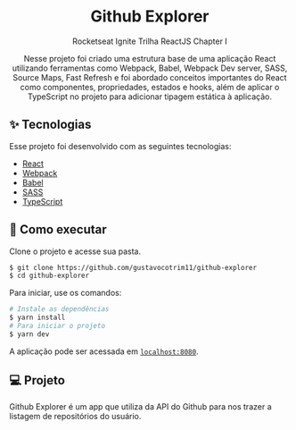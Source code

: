 <h1 align="center">Github Explorer</h1>

<p align="center">
  Rocketseat Ignite Trilha ReactJS Chapter I
</p>

<p align="center">
  Nesse projeto foi criado uma estrutura base de uma aplicação React utilizando ferramentas como Webpack, Babel, Webpack Dev server, SASS, Source Maps, Fast Refresh e foi abordado conceitos importantes do React como componentes, propriedades, estados e hooks, além de aplicar o TypeScript no projeto para adicionar tipagem estática à aplicação.
</p>


## ✨ Tecnologias

Esse projeto foi desenvolvido com as seguintes tecnologias:

- [React](https://pt-br.reactjs.org/)
- [Webpack](https://webpack.js.org/)
- [Babel](https://babeljs.io/)
- [SASS](https://sass-lang.com/)
- [TypeScript](https://www.typescriptlang.org/)

## 🚀 Como executar

Clone o projeto e acesse sua pasta.

```bash
$ git clone https://github.com/gustavocotrim11/github-explorer
$ cd github-explorer
```

Para iniciar, use os comandos:
```bash
# Instale as dependências
$ yarn install
# Para iniciar o projeto
$ yarn dev
```

A aplicação pode ser acessada em [`localhost:8080`](http://localhost:8080).

## 💻 Projeto

Github Explorer é um app que utiliza da API do Github para nos trazer a listagem de repositórios do usuário.
